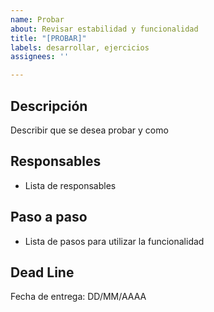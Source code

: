 ```yaml
---
name: Probar
about: Revisar estabilidad y funcionalidad
title: "[PROBAR]"
labels: desarrollar, ejercicios
assignees: ''

---
```


## Descripción

Describir que se desea probar y como

## Responsables

* Lista de responsables

## Paso a paso

* Lista de pasos para utilizar la funcionalidad

## Dead Line

Fecha de entrega: DD/MM/AAAA
